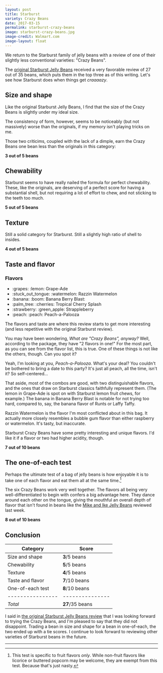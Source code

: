 ```yaml
---
layout: post
title: Starburst
variety: Crazy Beans
date: 2017-03-15
permalink: starburst-crazy-beans
image: starburst-crazy-beans.jpg
image-credit: Walmart.com
image-layout: float
---
```


We return to the Starburst family of jelly beans with a review of
one of their slightly less conventional varieties: "Crazy Beans".

The [original Starburst Jelly Beans](/starburst-jelly-beans)
received a very favorable review of 27 out of 35 beans,
which puts them in the top three as of this writing.
Let's see how Starburst does when things get _craaaazy_.


## Size and shape

Like the original Starburst Jelly Beans, I find that
the size of the Crazy Beans is slightly under my ideal size.

The consistency of form, however, seems to be noticeably
(but not massively) worse than the originals,
if my memory isn't playing tricks on me.

Those two criticims, coupled with the lack of a dimple,
earn the Crazy Beans one bean less than the originals in this category:

**3 out of 5 beans**


## Chewability

Starburst seems to have really nailed the formula for perfect chewability.
These, like the originals, are deserving of a perfect score
for having a substantial shell, but not requiring a lot of effort to chew,
and not sticking to the teeth too much.

**5 out of 5 beans**


## Texture

Still a solid category for Starburst.
Still a slightly high ratio of shell to insides.

**4 out of 5 beans**


## Taste and flavor

<div class="inset">
    <h3>Flavors</h3>
    <ul class="emoji-list">
        <li>:grapes: :lemon: Grape-Ade</li>
        <li>:stuck_out_tongue: :watermelon: Razzin Watermelon</li>
        <li>:banana: :boom: Banana Berry Blast:</li>
        <li>:palm_tree: :cherries: Tropical Cherry Splash</li>
        <li>:strawberry: :green_apple: Strappleberry</li>
        <li>:peach: :peach: Peach-a-Palooza</li>
    </ul>
</div>

The flavors and taste are where this review starts to
get more interesting (and less repetitive with the original Starburst review).

You may have been wondering, _What are "Crazy Beans", anyway?_
Well, according to the package, they have "2 flavors in one!"
For the most part, as you can see from the flavor list, this is true.
One of these things is not like the others, though.
Can you spot it?

Yeah, I'm looking at you, _Peach-a-Palooza_.
What's your deal? You couldn't be bothered to bring a date to this party?
It's just all peach, all the time, isn't it? So self-centered…

That aside, most of the combos are good, with two distinguishable flavors,
and the ones that draw on Starburst classics faithfully represent them.
(The lemon in Grape-Ade is spot on with
Starburst lemon fruit chews, for example.)
The banana in Banana Berry Blast is notable for not trying too hard,
compared to, say, the banana flavor of Runts or Laffy Taffy.

Razzin Watermelon is the flavor I'm most conflicted about in this bag.
It actually more closely resembles a bubble gum flavor than
either raspberry or watermelon. It's tasty, but inaccurate.

Starburst Crazy Beans have some pretty interesting and unique flavors.
I'd like it if a flavor or two had higher acidity, though.

**7 out of 10 beans**


## The one-of-each test

Perhaps the ultimate test of a bag of jelly beans is how enjoyable it is
to take one of each flavor and eat them all at the same time.[^1]

The six Crazy Beans work very well together.
The flavors all being very well-differentiated to begin with
confers a big advantage here.
They dance around each other on the tongue, giving the mouthful
an overall depth of flavor that isn't found in beans like
the [Mike and Ike Jelly Beans](/mike-and-ike-jelly-beans#the-one-of-each-test)
reviewed last week.

**8 out of 10 beans**


## Conclusion

Category         | Score
---------------- | ---------------
Size and shape   | **3**/5 beans
Chewability      | **5**/5 beans
Texture          | **4**/5 beans
Taste and flavor | **7**/10 beans
One-of-each test | **8**/10 beans
---------------- | ---------------
_Total_          | **27**/35 beans

I said in
[the original Starburst Jelly Beans review](/starburst-jelly-beans#conclusion)
that I was looking forward to trying the Crazy Beans,
and I'm pleased to say that they did not disappoint.
Trading a bean in size and shape for a bean in one-of-each,
the two ended up with a tie scores.
I continue to look forward to reviewing other varieties of Starburst beans
in the future.


---

[^1]: This test is specific to fruit flavors _only_. While non-fruit flavors like licorice or buttered popcorn may be welcome, they are exempt from this test. Because that's just nasty.

